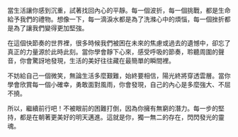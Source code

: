 當生活讓你感到沉重，試著找回內心的平靜。每一個波折，每一個挑戰，都是生命給予我們的禮物。想像一下，每一滴淚水都是為了洗滌心中的煩惱，每一個挫折都是為了讓我們變得更加堅強。

在這個快節奏的世界裡，很多時候我們被困在未來的焦慮或過去的遺憾中，卻忘了真正的力量源於此時此刻。當你學會靜下心來，感受呼吸的節奏，聆聽周圍的聲音，你會驚訝地發現，生活的美好往往藏在最簡單的瞬間裡。

不妨給自己一個微笑，無論生活多麼艱難，始終要相信，陽光終將穿透雲層。當你學會欣賞每一個小確幸，勇敢面對風雨，你會發現，自己的內心是多麼強大、不屈不撓。

所以，繼續前行吧！不被眼前的困難打倒，因為你擁有無窮的潛力。每一步的堅持，都是在朝著更美好的明天邁進。這就是你，獨一無二的存在，閃閃發光的靈魂。
